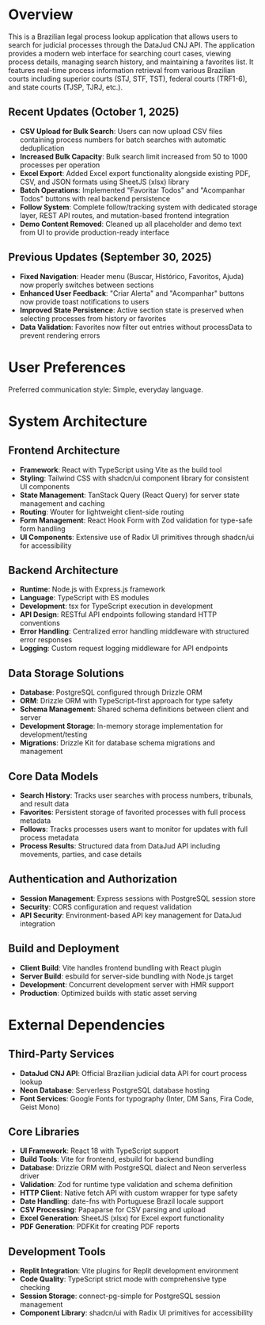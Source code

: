 # Overview

This is a Brazilian legal process lookup application that allows users to search for judicial processes through the DataJud CNJ API. The application provides a modern web interface for searching court cases, viewing process details, managing search history, and maintaining a favorites list. It features real-time process information retrieval from various Brazilian courts including superior courts (STJ, STF, TST), federal courts (TRF1-6), and state courts (TJSP, TJRJ, etc.).

## Recent Updates (October 1, 2025)
- **CSV Upload for Bulk Search**: Users can now upload CSV files containing process numbers for batch searches with automatic deduplication
- **Increased Bulk Capacity**: Bulk search limit increased from 50 to 1000 processes per operation
- **Excel Export**: Added Excel export functionality alongside existing PDF, CSV, and JSON formats using SheetJS (xlsx) library
- **Batch Operations**: Implemented "Favoritar Todos" and "Acompanhar Todos" buttons with real backend persistence
- **Follow System**: Complete follow/tracking system with dedicated storage layer, REST API routes, and mutation-based frontend integration
- **Demo Content Removed**: Cleaned up all placeholder and demo text from UI to provide production-ready interface

## Previous Updates (September 30, 2025)
- **Fixed Navigation**: Header menu (Buscar, Histórico, Favoritos, Ajuda) now properly switches between sections
- **Enhanced User Feedback**: "Criar Alerta" and "Acompanhar" buttons now provide toast notifications to users
- **Improved State Persistence**: Active section state is preserved when selecting processes from history or favorites
- **Data Validation**: Favorites now filter out entries without processData to prevent rendering errors

# User Preferences

Preferred communication style: Simple, everyday language.

# System Architecture

## Frontend Architecture
- **Framework**: React with TypeScript using Vite as the build tool
- **Styling**: Tailwind CSS with shadcn/ui component library for consistent UI components
- **State Management**: TanStack Query (React Query) for server state management and caching
- **Routing**: Wouter for lightweight client-side routing
- **Form Management**: React Hook Form with Zod validation for type-safe form handling
- **UI Components**: Extensive use of Radix UI primitives through shadcn/ui for accessibility

## Backend Architecture
- **Runtime**: Node.js with Express.js framework
- **Language**: TypeScript with ES modules
- **Development**: tsx for TypeScript execution in development
- **API Design**: RESTful API endpoints following standard HTTP conventions
- **Error Handling**: Centralized error handling middleware with structured error responses
- **Logging**: Custom request logging middleware for API endpoints

## Data Storage Solutions
- **Database**: PostgreSQL configured through Drizzle ORM
- **ORM**: Drizzle ORM with TypeScript-first approach for type safety
- **Schema Management**: Shared schema definitions between client and server
- **Development Storage**: In-memory storage implementation for development/testing
- **Migrations**: Drizzle Kit for database schema migrations and management

## Core Data Models
- **Search History**: Tracks user searches with process numbers, tribunals, and result data
- **Favorites**: Persistent storage of favorited processes with full process metadata
- **Follows**: Tracks processes users want to monitor for updates with full process metadata
- **Process Results**: Structured data from DataJud API including movements, parties, and case details

## Authentication and Authorization
- **Session Management**: Express sessions with PostgreSQL session store
- **Security**: CORS configuration and request validation
- **API Security**: Environment-based API key management for DataJud integration

## Build and Deployment
- **Client Build**: Vite handles frontend bundling with React plugin
- **Server Build**: esbuild for server-side bundling with Node.js target
- **Development**: Concurrent development server with HMR support
- **Production**: Optimized builds with static asset serving

# External Dependencies

## Third-Party Services
- **DataJud CNJ API**: Official Brazilian judicial data API for court process lookup
- **Neon Database**: Serverless PostgreSQL database hosting
- **Font Services**: Google Fonts for typography (Inter, DM Sans, Fira Code, Geist Mono)

## Core Libraries
- **UI Framework**: React 18 with TypeScript support
- **Build Tools**: Vite for frontend, esbuild for backend bundling
- **Database**: Drizzle ORM with PostgreSQL dialect and Neon serverless driver
- **Validation**: Zod for runtime type validation and schema definition
- **HTTP Client**: Native fetch API with custom wrapper for type safety
- **Date Handling**: date-fns with Portuguese Brazil locale support
- **CSV Processing**: Papaparse for CSV parsing and upload
- **Excel Generation**: SheetJS (xlsx) for Excel export functionality
- **PDF Generation**: PDFKit for creating PDF reports

## Development Tools
- **Replit Integration**: Vite plugins for Replit development environment
- **Code Quality**: TypeScript strict mode with comprehensive type checking
- **Session Storage**: connect-pg-simple for PostgreSQL session management
- **Component Library**: shadcn/ui with Radix UI primitives for accessibility